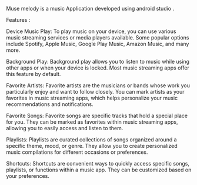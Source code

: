 Muse melody is a music Application developed using android studio .

Features :

Device Music Play:
To play music on your device, you can use various music streaming services or media players available. Some popular options include Spotify, Apple Music, Google Play Music, Amazon Music, and many more. 

Background Play:
Background play allows you to listen to music while using other apps or when your device is locked. Most music streaming apps offer this feature by default. 

Favorite Artists:
Favorite artists are the musicians or bands whose work you particularly enjoy and want to follow closely. You can mark artists as your favorites in music streaming apps, which helps personalize your music recommendations and notifications. 

Favorite Songs:
Favorite songs are specific tracks that hold a special place for you. They can be marked as favorites within music streaming apps, allowing you to easily access and listen to them. 

Playlists:
Playlists are curated collections of songs organized around a specific theme, mood, or genre. They allow you to create personalized music compilations for different occasions or preferences. 

Shortcuts:
Shortcuts are convenient ways to quickly access specific songs, playlists, or functions within a music app. They can be customized based on your preferences. 

